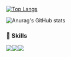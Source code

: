 [![Top Langs](https://github-readme-stats.vercel.app/api/top-langs/?username=rhkd4129&layout=compact)](https://github.com/anuraghazra/github-readme-stats)



![Anurag's GitHub stats](https://github-readme-stats.vercel.app/api?username=rhkd4129&show_icons=true&theme=radical)



### 🔭 Skills

<img src="https://img.shields.io/badge/Python-3776AB?style=for-the-badge&logo=Python&logoColor=white"><img src="https://img.shields.io/badge/Django-#092E20?style=for-the-badge&logo=Django&logoColor=white"><img src="https://img.shields.io/badge/Spring-#6DB33F?style=for-the-badge&logo=Spring&logoColor=white">

